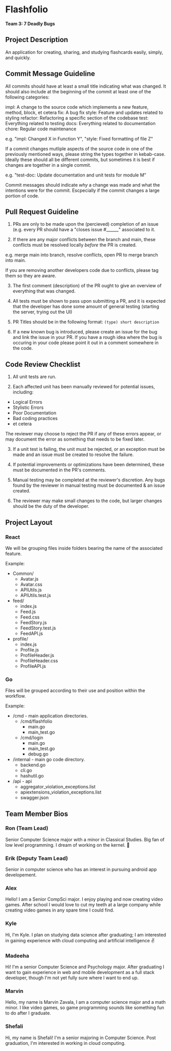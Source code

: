 # Flashfolio

**Team 3: 7 Deadly Bugs**

## Project Description
An application for creating, sharing, and studying flashcards easily, simply, and quickly.


## Commit Message Guideline

All commits should have at least a small title indicating what was changed. It should also include at the beginning of the commit at least one of the following categories:

impl: A change to the source code which implements a new feature, method, block, et cetera
fix: A bug fix
style: Feature and updates related to styling
refactor: Refactoring a specific section of the codebase
test: Everything related to testing
docs: Everything related to documentation
chore: Regular code maintenance

e.g. "impl: Changed X in Function Y", "style: Fixed formatting of file Z"

If a commit changes mutliple aspects of the source code in one of the previously mentioned ways, please string the types together in kebab-case. Ideally these should all be different commits, but sometimes it is best if changes are together in a single commit.

e.g. "test-doc: Update documentation and unit tests for module M" 

Commit messages should indicate *why* a change was made and what the intentions were for the commit. Escpecially if the commit changes a large portion of code.

## Pull Request Guideline

1) PRs are only to be made upon the (percieved) completion of an issue (e.g. every PR should have a "closes issue #______" associated to it.

2) If there are any major conflicts between the branch and main, these conflicts must be resolved locally *before* the PR is created.

e.g. merge main into branch, resolve conflicts, open PR to merge branch into main.

If you are removing another developers code due to conflicts, please tag them so they are aware.

3) The first comment (description) of the PR ought to give an overview of everything that was changed.

4) All tests must be shown to pass upon submitting a PR, and it is expected that the developer has done some amount of general testing (starting the server, trying out the UI)

5) PR Titles should be in the following format: `(type) short description`

6) If a new known bug is introduced, please create an issue for the bug and link the issue in your PR. If you have a rough idea where the bug is occuring in your code please point it out in a comment somewhere in the code.

## Code Review Checklist

1) All unit tests are run.

2) Each affected unit has been manually reviewed for potential issues, including:
  * Logical Errors
  * Stylistic Errors
  * Poor Documentation
  * Bad coding practices
  * et cetera

The reviewer may choose to reject the PR if any of these errors appear, or may document the error as something that needs to be fixed later.

3) If a unit test is failing, the unit must be rejected, or an exception must be made and an issue must be created to resolve the failure.

4) If potential improvements or optimizations have been determined, these must be documented in the PR's comments.

5) Manual testing may be completed at the reviewer's discretion. Any bugs found by the reviewer in manual testing must be documented & an issue created.

6) The reviewer may make small changes to the code, but larger changes should be the duty of the developer.

## Project Layout

### React

We will be grouping files inside folders bearing the name of the associated feature.

Example:

- Common/
  - Avatar.js
  - Avatar.css
  - APIUtils.js
  - APIUtils.test.js
- feed/
  - index.js
  - Feed.js
  - Feed.css
  - FeedStory.js
  - FeedStory.test.js
  - FeedAPI.js
- profile/
  - index.js
  - Profile.js
  - ProfileHeader.js
  - ProfileHeader.css
  - ProfileAPI.js

### Go

Files will be grouped according to their use and position within the workflow.

Example:

 - /cmd  -  main application directories.
   - /cmd/flashfolio
     - main.go
     - main_test.go
   - /cmd/login
     - main.go
     - main_test.go
     - debug.go
 - /internal  -  main go code directory.
   - backend.go
   - cli.go
   - hashutil.go
 - /api  -  api
   - aggregator_violation_exceptions.list
   - apiextensions_violation_exceptions.list
   - swagger.json

## Team Member Bios

### Ron (Team Lead)

Senior Computer Science major with a minor in Classical Studies. Big fan of low level programming. I dream of working on the kernel. 🐧

### Erik (Deputy Team Lead)

Senior in computer science who has an interest in pursuing android app developement.

### Alex

Hello! I am a Senior CompSci major. I enjoy playing and now creating video games. After school I would love to cut my teeth at a large company while creating video games in any spare time I could find.

### Kyle

Hi, I'm Kyle. I plan on studying data science after graduating; I am interested in gaining experience with cloud computing and artificial intelligence ✌

### Madeeha

Hi! I'm a senior Computer Science and Psychology major. After graduating I want to gain experience in web and mobile development as a full stack developer, though I'm not yet fully sure where I want to end up.

### Marvin
Hello, my name is Marvin Zavala, I am a computer science major and a math minor. I like video games, so game programming sounds like something fun to do after I graduate.

### Shefali
Hi, my name is Shefali! I'm a senior majoring in Computer Science. Post graduation, I'm interested in working in cloud computing.

